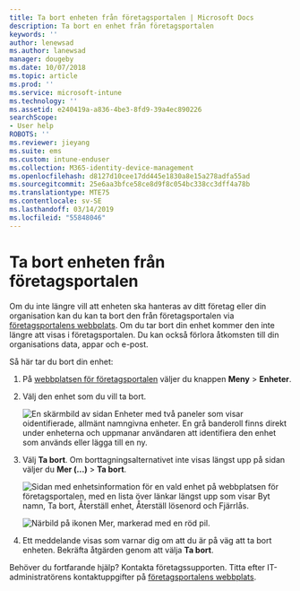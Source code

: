 ```yaml
---
title: Ta bort enheten från företagsportalen | Microsoft Docs
description: Ta bort en enhet från företagsportalen
keywords: ''
author: lenewsad
ms.author: lanewsad
manager: dougeby
ms.date: 10/07/2018
ms.topic: article
ms.prod: ''
ms.service: microsoft-intune
ms.technology: ''
ms.assetid: e240419a-a836-4be3-8fd9-39a4ec890226
searchScope:
- User help
ROBOTS: ''
ms.reviewer: jieyang
ms.suite: ems
ms.custom: intune-enduser
ms.collection: M365-identity-device-management
ms.openlocfilehash: d8127d10cee17dd445e1830a8e15a278adfa55ad
ms.sourcegitcommit: 25e6aa3bfce58ce8d9f8c054bc338cc3dff4a78b
ms.translationtype: MTE75
ms.contentlocale: sv-SE
ms.lasthandoff: 03/14/2019
ms.locfileid: "55848046"
---
```

# <a name="remove-your-device-from-the-company-portal"></a>Ta bort enheten från företagsportalen

Om du inte längre vill att enheten ska hanteras av ditt företag eller din organisation kan du kan ta bort den från företagsportalen via [företagsportalens webbplats](https://go.microsoft.com/fwlink/?linkid=2010980). Om du tar bort din enhet kommer den inte längre att visas i företagsportalen. Du kan också förlora åtkomsten till din organisations data, appar och e-post.

Så här tar du bort din enhet:

1. På [webbplatsen för företagsportalen](https://portal.manage.microsoft.com) väljer du knappen __Meny__ > __Enheter__.  

2. Välj den enhet som du vill ta bort.  

    ![En skärmbild av sidan Enheter med två paneler som visar oidentifierade, allmänt namngivna enheter. En grå banderoll finns direkt under enheterna och uppmanar användaren att identifiera den enhet som används eller lägga till en ny.](./media/rename-reset-device-step2-1808.png) 

3. Välj **Ta bort**. Om borttagningsalternativet inte visas längst upp på sidan väljer du **Mer (…)** > **Ta bort**.  

   ![Sidan med enhetsinformation för en vald enhet på webbplatsen för företagsportalen, med en lista över länkar längst upp som visar Byt namn, Ta bort, Återställ enhet, Återställ lösenord och Fjärrlås. ](./media/rename-reset-device-1808.png)  
  

    ![Närbild på ikonen Mer, markerad med en röd pil.](./media/rename-reset-device-step3-more-1808.png)   

4. Ett meddelande visas som varnar dig om att du är på väg att ta bort enheten. Bekräfta åtgärden genom att välja **Ta bort**.  

Behöver du fortfarande hjälp? Kontakta företagssupporten. Titta efter IT-administratörens kontaktuppgifter på [företagsportalens webbplats](https://go.microsoft.com/fwlink/?linkid=2010980).
